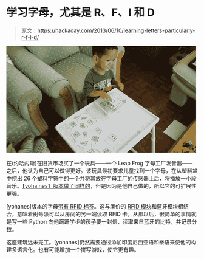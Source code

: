 # 学习字母，尤其是 R、F、I 和 D

> 原文：<https://hackaday.com/2013/06/10/learning-letters-particularly-r-f-i-d/>

![8993376562_55ff3846b3](img/7ec72cd58a444c230f30a3f40716ce4d.png)

在(约哈内斯)在旧货市场买了一个玩具——一个 Leap Frog 字母工厂发音器——之后，他认为自己可以做得更好。该玩具最初要求儿童找到一个字母，在从塑料盆中挖出 26 个塑料字符中的一个并将其放在字母工厂的传感器上后，将播放一小段音乐。[【yoha nes】版本做了同样的](http://tinyhack.com/2013/06/09/rfid-based-toy-for-toddler/)，但是因为是他自己做的，所以它的可扩展性更强。

[yohanes]版本的字母[带有 RFID 标签](http://www.aliexpress.com/item/EM-ID-CARD-4100-4102-reaction-ID-card-125KHZ-RFID-Card-fit-for-Access-Control-Time/851364985.html)。这与廉价的 [RFID 模块](http://www.aliexpress.com/item/1-Set-New-125Khz-125-khz-RFID-Mini-Module-kit-Kits-For-DIY-freeshipping/844714959.html)和蓝牙模块相结合，意味着树莓派可以从房间的另一端读取 RFID 卡。从那以后，很简单的事情就是写一些 Python 向他蹒跚学步的孩子要一封信，读取来自蓝牙的比特，并记录分数。

这座建筑远未完工。[yohanes]仍然需要通过添加印度尼西亚语和泰语来使他的构建多语言化。也有可能增加一个拼写游戏，使它更有趣。